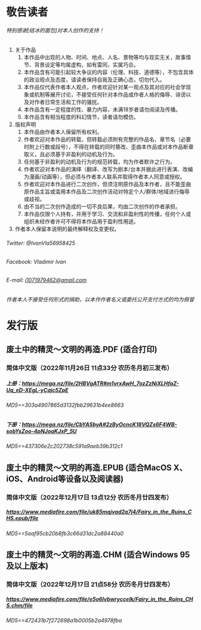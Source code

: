 # 敬告读者

###### *特别感谢[结冰的面包]对本人创作的支持！*
1. 关于作品
    1. 本作品中出现的人物、时间、地点、人名、景物等均与现实无关，故事情节、背景设定等均属虚构，如有雷同，实属巧合。
    2. 本作品含有可能引起较大争议的内容（伦理、科技、道德等），不包含具体的政治观点及态度，请读者保持自我及正确心态，切勿代入。
    3. 本作品仅代表作者本人观点，作者欢迎针对某一观点及其对应的社会学现象或机制等展开讨论，不接受任何针对本作品或作者人格的侮辱、诽谤以及对作者日常生活和工作的骚扰。
    4. 本作品含有一定程度的性、暴力内容，未满18岁者请勿阅读及传播。
    5. 本作品含有相当程度的科幻情节，读者请勿模仿。
2. 版权声明
    1. 本作品由作者本人保留所有权利。
    2. 作者欢迎对本作品的转载，但转载必须附有完整的作品名、章节名（必要时附上行数或段号），不得在转载的同时篡改、歪曲本作品或对本作品断章取义，且必须基于非盈利的动机及行为。
    3. 任何基于非盈利的动机及行为的规范转载，均为作者默许之行为。
    4. 作者欢迎对本作品的演绎（翻译、改写为剧本/台本并据此进行表演、改编为漫画/动画等），但必须与作者本人联系并取得作者本人同意或授权。
    5. 作者欢迎对本作品进行二次创作，但须注明原作品及本作者，且不能歪曲原作品主旨或滥用本作品及二次创作活动对特定个人/群体/地域进行侮辱或歧视。
    6. 由不当的二次创作造成的一切不良后果，均由二次创作的作者承担。
    7. 本作品仅限个人持有，并用于学习、交流和非盈利性的传播，任何个人或组织未经作者许可不得将本作品用于盈利性用途。
3. 作者本人保留本说明的最终解释权及变更权。

###### *Twitter: @IvanVla56958425*
###### *Facebook: Vladimir Ivan*
###### *E-mail: i1071979462@gmail.com*
###### *作者本人不接受任何形式的捐助，以本作作者名义或委托公开支付方式的均为假冒*

# 发行版
## 废土中的精灵～文明的再造.PDF (适合打印)
### 简体中文版（2022年11月26日 11点33分 农历冬月初三发布）
##### 上册：https://mega.nz/file/2HBVgATR#m1vrxAwH_7ozZzNiXLHfaZ-Uq_eD-XEgL-yCajc5ZpE
###### *MD5==303a4907865d3132fbb29631b4ee8663*
##### 下册：https://mega.nz/file/CbYASbyA#2zByOcncK18VQZs6F4WB-sobYsZoo-4pNJoqKJxP_5U
###### *MD5==437306e2c202738c591a9aeb39b312c1*
## 废土中的精灵～文明的再造.EPUB (适合MacOS X、iOS、Android等设备以及阅读器)
### 简体中文版（2022年12月17日 13点12分 农历冬月廿四发布）
##### https://www.mediafire.com/file/uk85mqjvad2q7j4/Fairy_in_the_Ruins_CHS.epub/file
###### *MD5==5aaf95cb20b8fb3c66d31dc2a88440a0*
## 废土中的精灵～文明的再造.CHM (适合Windows 95及以上版本)
### 简体中文版（2022年12月17日 21点58分 农历冬月廿四发布）
##### https://www.mediafire.com/file/e5o6lvbwryccelk/Fairy_in_the_Ruins_CHS.chm/file
###### *MD5==472431b7f272698a1b0005b2a4978fba*
